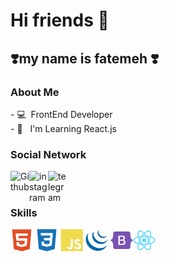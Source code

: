 # Hi friends 👋

<h2>❣️my name is fatemeh ❣️</h2>

<h3>About Me</h3>
 - 💻&nbsp; FrontEnd Developer
 <br>
 - 📍 &nbsp; I'm Learning React.js


<h3> Social Network</h3>
<a href="https://github.com/fatemeh-sane"><img width="30px" align="left" alt="Github" src="https://camo.githubusercontent.com/a0e5ea6da055171d5944faa8e634f63fe5b53aa921e0580f68be5a36d726f945/68747470733a2f2f696d672e69636f6e73382e636f6d2f33642d666c75656e63792f39342f6e756c6c2f6769746875622e706e67" data-canonical-src="https://img.icons8.com/3d-fluency/94/null/github.png" style="max-width: 100%;"></a>
<a href="https://instagram.com/" rel="nofollow"><img align="left" alt="instagram" width="30px" src="https://camo.githubusercontent.com/76822fb35e286b35971963597265df542945250bcf09c97acc2adf3a9ab435ec/68747470733a2f2f696d672e69636f6e73382e636f6d2f33642d666c75656e63792f39342f6e756c6c2f696e7374616772616d2d6e65772e706e67" data-canonical-src="https://img.icons8.com/3d-fluency/94/null/instagram-new.png" style="max-width: 100%;"></a>
<a href="http://T.me/fatemeh_ss12" rel="nofollow"><img align="left" alt="telegram" width="30px" src="https://camo.githubusercontent.com/d8561328a3cbdac058d450d89d4ed6b9b19de99c50d7bc388fdd70e1127fdebf/68747470733a2f2f696d672e69636f6e73382e636f6d2f3f73697a653d3130302669643d6b346a41445868533555317426666f726d61743d706e67" data-canonical-src="https://img.icons8.com/?size=100&amp;id=k4jADXhS5U1t&amp;format=png" style="max-width: 100%;"></a>
<br>
<br>
<h3>Skills</h3>

<a href="https://developer.mozilla.org/en-US/docs/Glossary/HTML5" rel="nofollow"><img src="https://raw.githubusercontent.com/sabzlearn-ir/sabzlearn-ir/4d2a781931f79c747a132c28eae4ebfbb8eaa7d7/html5-colored.svg" width="36" height="36" alt="HTML5" style="max-width: 100%;"></a>
<a href="https://www.w3.org/TR/CSS/#css" rel="nofollow"><img src="https://raw.githubusercontent.com/sabzlearn-ir/sabzlearn-ir/4d2a781931f79c747a132c28eae4ebfbb8eaa7d7/css3-colored.svg" width="36" height="36" alt="CSS3" style="max-width: 100%;"></a>
<a href="https://developer.mozilla.org/en-US/docs/Web/JavaScript" rel="nofollow"><img src="https://raw.githubusercontent.com/sabzlearn-ir/sabzlearn-ir/4d2a781931f79c747a132c28eae4ebfbb8eaa7d7/javascript-colored.svg" width="36" height="36" alt="Javascript" style="max-width: 100%;"></a>
<a href="https://jquery.com/" rel="nofollow"><img src="https://raw.githubusercontent.com/sabzlearn-ir/sabzlearn-ir/4d2a781931f79c747a132c28eae4ebfbb8eaa7d7/jquery-colored.svg" width="36" height="36" alt="JQuery" style="max-width: 100%;"></a>
<a href="https://getbootstrap.com/" rel="nofollow"><img src="https://raw.githubusercontent.com/sabzlearn-ir/sabzlearn-ir/4d2a781931f79c747a132c28eae4ebfbb8eaa7d7/bootstrap-colored.svg" width="36" height="36" alt="Bootstrap" style="max-width: 100%;"></a><a href="https://reactjs.org/" rel="nofollow"><img src="https://raw.githubusercontent.com/sabzlearn-ir/sabzlearn-ir/4d2a781931f79c747a132c28eae4ebfbb8eaa7d7/react-colored.svg" width="36" height="36" alt="React" style="max-width: 100%;"></a>

